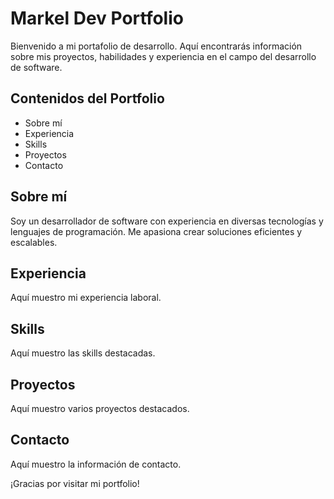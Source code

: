 # Markel Dev Portfolio

Bienvenido a mi portafolio de desarrollo. Aquí encontrarás información sobre mis proyectos, habilidades y experiencia en el campo del desarrollo de software.

## Contenidos del Portfolio

- Sobre mí
- Experiencia
- Skills
- Proyectos
- Contacto

## Sobre mí

Soy un desarrollador de software con experiencia en diversas tecnologías y lenguajes de programación. Me apasiona crear soluciones eficientes y escalables.

## Experiencia

Aquí muestro mi experiencia laboral.

## Skills

Aquí muestro las skills destacadas.

## Proyectos

Aquí muestro varios proyectos destacados.

## Contacto

Aquí muestro la información de contacto.

¡Gracias por visitar mi portfolio!